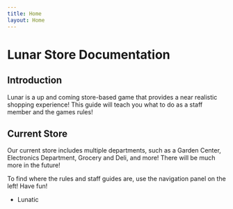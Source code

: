 ```yaml
---
title: Home
layout: Home
---
```

# Lunar Store Documentation
## Introduction
Lunar is a up and coming store-based game that provides a near realistic shopping experience!
This guide will teach you what to do as a staff member and the games rules!
## Current Store
Our current store includes multiple departments, such as a Garden Center, Electronics Department, Grocery and Deli, and more!
There will be much more in the future!

To find where the rules and staff guides are, use the navigation panel on the left!
Have fun!
- Lunatic
